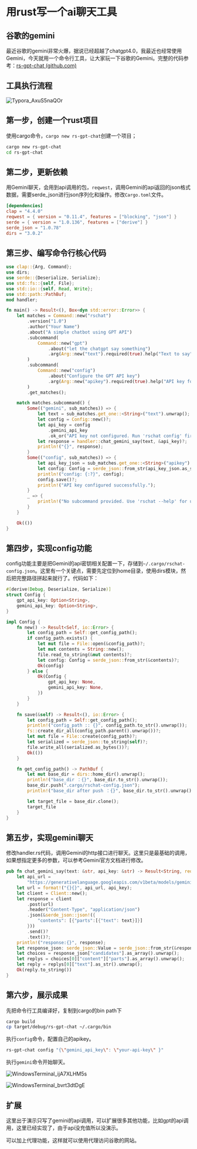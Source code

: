 # 用rust写一个ai聊天工具

## 谷歌的gemini

最近谷歌的gemini非常火爆，据说已经超越了chatgpt4.0，我最近也经常使用Gemini，今天就用一个命令行工具，让大家玩一下谷歌的Gemini。完整的代码参考：[rs-gpt-chat (github.com)](https://github.com/maochunguang/rs-gpt-chat)



## 工具执行流程



![Typora_AxuS5naQOr](https://blog-pics-1252092369.cos.ap-beijing.myqcloud.com/Typora_AxuS5naQOr.png)



## 第一步，创建一个rust项目

使用cargo命令，`cargo new rs-gpt-chat`创建一个项目；

```bash
cargo new rs-gpt-chat
cd rs-gpt-chat
```



## 第二步，更新依赖

用Gemini聊天，会用到api调用的包，`reqwest`，调用Gemini的api返回的json格式数据，需要serde_json进行json序列化和操作。修改`Cargo.toml`文件。

```toml
[dependencies]
clap = "4.4.0"
reqwest = { version = "0.11.4", features = ["blocking", "json"] }
serde = { version = "1.0.136", features = ["derive"] }
serde_json = "1.0.78"
dirs = "3.0.2" 
```



## 第三步、编写命令行核心代码

```rust
use clap::{Arg, Command};
use dirs;
use serde::{Deserialize, Serialize};
use std::fs::{self, File};
use std::io::{self, Read, Write};
use std::path::PathBuf;
mod handler;

fn main() -> Result<(), Box<dyn std::error::Error>> {
    let matches = Command::new("rschat")
        .version("1.0")
        .author("Your Name")
        .about("A simple chatbot using GPT API")
        .subcommand(
            Command::new("gpt")
                .about("let the chatgpt say something")
                .arg(Arg::new("text").required(true).help("Text to say")),
        )
        .subcommand(
            Command::new("config")
                .about("Configure the GPT API key")
                .arg(Arg::new("apikey").required(true).help("API key for GPT")),
        )
        .get_matches();

    match matches.subcommand() {
        Some(("gemini", sub_matches)) => {
            let text = sub_matches.get_one::<String>("text").unwrap();
            let config = Config::new()?;
            let api_key = config
                .gemini_api_key
                .ok_or("API key not configured. Run 'rschat config' first.")?;
            let response = handler::chat_gemini_say(text, &api_key)?;
            println!("{}", response);
        }
        Some(("config", sub_matches)) => {
            let api_key_json = sub_matches.get_one::<String>("apikey").unwrap().to_owned();
            let config: Config = serde_json::from_str(api_key_json.as_str()).unwrap();
            println!("config: {:?}", config);
            config.save()?;
            println!("API key configured successfully.");
        }
        _ => {
            println!("No subcommand provided. Use 'rschat --help' for usage information.");
        }
    }

    Ok(())
}
```



## 第四步，实现config功能

config功能主要是把Gemini的api密钥相关配置一下，存储到`~/.cargo/rschat-config.json`。这里有一个关键点，需要先定位到home目录，使用dirs模块，然后把完整路径拼起来就行了。代码如下：

```rust
#[derive(Debug, Deserialize, Serialize)]
struct Config {
    gpt_api_key: Option<String>,
    gemini_api_key: Option<String>,
}

impl Config {
    fn new() -> Result<Self, io::Error> {
        let config_path = Self::get_config_path();
        if config_path.exists() {
            let mut file = File::open(&config_path)?;
            let mut contents = String::new();
            file.read_to_string(&mut contents)?;
            let config: Config = serde_json::from_str(&contents)?;
            Ok(config)
        } else {
            Ok(Config {
                gpt_api_key: None,
                gemini_api_key: None,
            })
        }
    }

    fn save(&self) -> Result<(), io::Error> {
        let config_path = Self::get_config_path();
        println!("config_path :: {}", config_path.to_str().unwrap());
        fs::create_dir_all(config_path.parent().unwrap())?;
        let mut file = File::create(config_path)?;
        let serialized = serde_json::to_string(self)?;
        file.write_all(serialized.as_bytes())?;
        Ok(())
    }

    fn get_config_path() -> PathBuf {
        let mut base_dir = dirs::home_dir().unwrap();
        println!("base_dir ：{}", base_dir.to_str().unwrap());
        base_dir.push(".cargo/rschat-config.json");
        println!("base_dir after push ：{}", base_dir.to_str().unwrap());

        let target_file = base_dir.clone();
        target_file
    }
}
```



## 第五步，实现gemini聊天

修改handler.rs代码，调用Gemini的http接口进行聊天。这里只是最基础的调用，如果想指定更多的参数，可以参考Gemini官方文档进行修改。

```rust
pub fn chat_gemini_say(text: &str, api_key: &str) -> Result<String, reqwest::Error> {
    let api_url =
        "https://generativelanguage.googleapis.com/v1beta/models/gemini-pro:generateContent?key=";
    let url = format!("{}{}", api_url, api_key);
    let client = Client::new();
    let response = client
        .post(url)
        .header("Content-Type", "application/json")
        .json(&serde_json::json!({
            "contents": [{"parts":[{"text": text}]}]
        }))
        .send()?
        .text()?;
    println!("response:{}", response);
    let response_json: serde_json::Value = serde_json::from_str(&response).unwrap();
    let choices = response_json["candidates"].as_array().unwrap();
    let replys = choices[0]["content"]["parts"].as_array().unwrap();
    let reply = replys[0]["text"].as_str().unwrap();
    Ok(reply.to_string())
}
```



## 第六步，展示成果

先把命令行工具编译好，复制到cargo的bin path下

```bash
cargo build
cp target/debug/rs-gpt-chat ~/.cargo/bin

```

执行`config`命令，配置自己的apikey。

```bash
rs-gpt-chat config "{\"gemini_api_key\": \"your-api-key\" }"
```

执行`gemini`命令开始聊天。

![WindowsTerminal_ijA7XLHM5s](https://blog-pics-1252092369.cos.ap-beijing.myqcloud.com/WindowsTerminal_ijA7XLHM5s.png)



![WindowsTerminal_bvrt3dtDgE](https://blog-pics-1252092369.cos.ap-beijing.myqcloud.com/WindowsTerminal_bvrt3dtDgE.png)



## 扩展

这里出于演示只写了gemini的api调用，可以扩展很多其他功能，比如gpt的api调用，这里已经实现了，由于api没充值所以没演示。

可以加上代理功能，这样就可以使用代理访问谷歌的网站。

